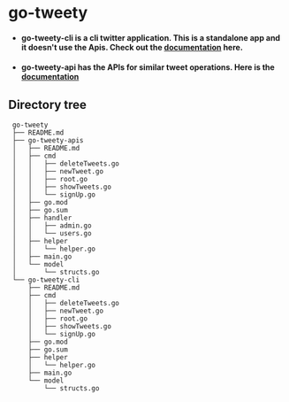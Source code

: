 # go-tweety
  *  #### go-tweety-cli is a cli twitter application. This is a standalone app and it doesn't use the Apis. Check out the [documentation](https://github.com/arunsri7/go-tweety/tree/master/go-tweety-cli) here.
  
  *  #### go-tweety-api has the APIs for similar tweet operations. Here is the [documentation](https://github.com/arunsri7/go-tweety/tree/master/go-tweety-apis)


## Directory tree

     go-tweety
     ├── README.md
     ├── go-tweety-apis
     │   ├── README.md
     │   ├── cmd
     │   │   ├── deleteTweets.go
     │   │   ├── newTweet.go
     │   │   ├── root.go
     │   │   ├── showTweets.go
     │   │   └── signUp.go
     │   ├── go.mod
     │   ├── go.sum
     │   ├── handler
     │   │   ├── admin.go
     │   │   └── users.go
     │   ├── helper
     │   │   └── helper.go
     │   ├── main.go
     │   └── model
     │       └── structs.go
     └── go-tweety-cli
         ├── README.md
         ├── cmd
         │   ├── deleteTweets.go
         │   ├── newTweet.go
         │   ├── root.go
         │   ├── showTweets.go
         │   └── signUp.go
         ├── go.mod
         ├── go.sum
         ├── helper
         │   └── helper.go
         ├── main.go
         └── model
             └── structs.go

